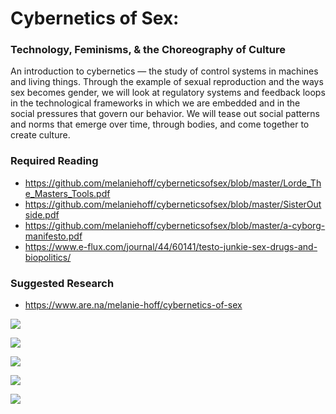 # Cybernetics of Sex: 
### Technology, Feminisms, & the Choreography of Culture
An introduction to cybernetics — the study of control systems in machines and living things. Through the example of sexual reproduction and the ways sex becomes gender, we will look at regulatory systems and feedback loops in the technological frameworks in which we are embedded and in the social pressures that govern our behavior. We will tease out social patterns and norms that emerge over time, through bodies, and come together to create culture.

### Required Reading
- https://github.com/melaniehoff/cyberneticsofsex/blob/master/Lorde_The_Masters_Tools.pdf
- https://github.com/melaniehoff/cyberneticsofsex/blob/master/SisterOutside.pdf
- https://github.com/melaniehoff/cyberneticsofsex/blob/master/a-cyborg-manifesto.pdf
- https://www.e-flux.com/journal/44/60141/testo-junkie-sex-drugs-and-biopolitics/

### Suggested Research
- https://www.are.na/melanie-hoff/cybernetics-of-sex

![](https://github.com/melaniehoff/cyberneticsofsex/1.jpeg)

![](https://github.com/melaniehoff/cyberneticsofsex/2.jpeg)

![](https://github.com/melaniehoff/cyberneticsofsex/3.jpeg)

![](https://github.com/melaniehoff/cyberneticsofsex/4.jpeg)

![](https://github.com/melaniehoff/cyberneticsofsex/5.jpeg)

